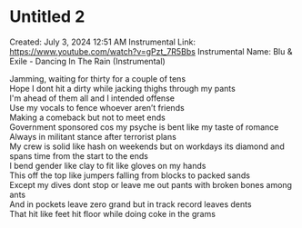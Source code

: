 # Untitled 2

Created: July 3, 2024 12:51 AM
Instrumental Link: https://www.youtube.com/watch?v=gPzt_7R5Bbs
Instrumental Name: Blu & Exile - Dancing In The Rain (Instrumental)
  
Jamming, waiting for thirty for a couple of tens  
Hope I dont hit a dirty while jacking thighs through my pants  
I'm ahead of them all and I intended offense  
Use my vocals to fence whoever aren’t friends  
Making a comeback but not to meet ends   
Government sponsored cos my psyche is bent like my taste of romance  
Always in militant stance after terrorist plans  
My crew is solid like hash on weekends but on workdays its diamond and spans time from the start to the ends  
I bend gender like clay to fit like gloves on my hands  
This off the top like jumpers falling from blocks to packed sands  
Except my dives dont stop or leave me out pants with broken bones among ants  
And in pockets leave zero grand but in track record leaves dents  
That hit like feet hit floor while doing coke in the grams  